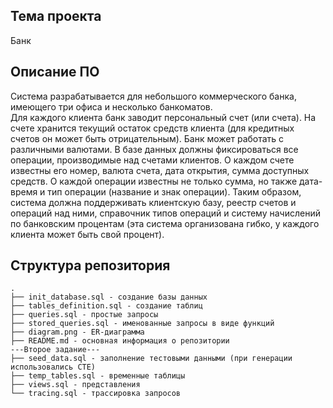 ## Тема проекта
Банк

## Описание ПО 

Система разрабатывается для небольшого коммерческого банка, имеющего три офиса и несколько банкоматов.  
Для каждого клиента банк заводит персональный счет (или счета). На счете хранится текущий остаток средств клиента (для кредитных счетов он может быть отрицательным). Банк может работать с различными валютами. 
В базе данных должны фиксироваться все операции, производимые над счетами клиентов. О каждом счете известны его номер, валюта счета, дата открытия, сумма доступных средств. О каждой операции известны не только сумма, но также дата-время и тип операции (название и знак операции).
Таким образом, система должна поддерживать клиентcкую базу, реестр счетов и операций над ними, справочник типов операций и систему начислений по банковским процентам (эта система организована гибко, у каждого клиента может быть свой процент).

## Структура репозитория

```text
.
├── init_database.sql - создание базы данных
├── tables_definition.sql - создание таблиц
├── queries.sql - простые запросы
├── stored_queries.sql - именованные запросы в виде функций
├── diagram.png - ER-диаграмма
├── README.md - основная информация о репозитории
---Второе задание---
├── seed_data.sql - заполнение тестовыми данными (при генерации использовались CTE)
├── temp_tables.sql - временные таблицы
├── views.sql - представления
└── tracing.sql - трассировка запросов
```